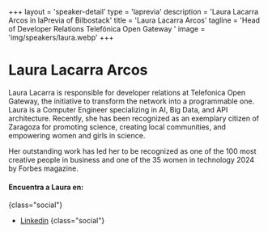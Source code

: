 +++
layout = 'speaker-detail'
type = 'laprevia'
description = 'Laura Lacarra Arcos in laPrevia of Bilbostack'
title = 'Laura Lacarra Arcos'
tagline = 'Head of Developer Relations Telefónica Open Gateway '
image = 'img/speakers/laura.webp'
+++

# Laura Lacarra Arcos

Laura Lacarra is responsible for developer relations at Telefonica Open Gateway, the initiative to transform the network into a programmable one. Laura is a Computer Engineer specializing in AI, Big Data, and API architecture. Recently, she has been recognized as an exemplary citizen of Zaragoza for promoting science, creating local communities, and empowering women and girls in science.

Her outstanding work has led her to be recognized as one of the 100 most creative people in business and one of the 35 women in technology 2024 by Forbes magazine.

#### Encuentra a Laura en:

{class="social"}

- [Linkedin](https://www.linkedin.com/in/lauralacarra/)
  {class="social"}
